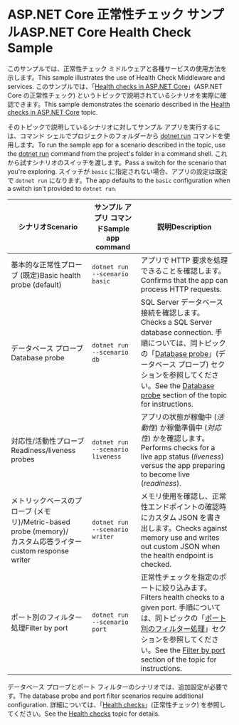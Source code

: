 # <a name="aspnet-core-health-check-sample"></a><span data-ttu-id="47753-101">ASP.NET Core 正常性チェック サンプル</span><span class="sxs-lookup"><span data-stu-id="47753-101">ASP.NET Core Health Check Sample</span></span>

<span data-ttu-id="47753-102">このサンプルでは、正常性チェック ミドルウェアと各種サービスの使用方法を示します。</span><span class="sxs-lookup"><span data-stu-id="47753-102">This sample illustrates the use of Health Check Middleware and services.</span></span> <span data-ttu-id="47753-103">このサンプルでは、「[Health checks in ASP.NET Core](https://docs.microsoft.com/aspnet/core/host-and-deploy/health-checks)」(ASP.NET Core の正常性チェック) というトピックで説明されているシナリオを実際に確認できます。</span><span class="sxs-lookup"><span data-stu-id="47753-103">This sample demonstrates the scenario described in the [Health checks in ASP.NET Core](https://docs.microsoft.com/aspnet/core/host-and-deploy/health-checks) topic.</span></span>

<span data-ttu-id="47753-104">そのトピックで説明しているシナリオに対してサンプル アプリを実行するには、コマンド シェルでプロジェクトのフォルダーから [dotnet run](https://docs.microsoft.com/dotnet/core/tools/dotnet-run) コマンドを使用します。</span><span class="sxs-lookup"><span data-stu-id="47753-104">To run the sample app for a scenario described in the topic, use the [dotnet run](https://docs.microsoft.com/dotnet/core/tools/dotnet-run) command from the project's folder in a command shell.</span></span> <span data-ttu-id="47753-105">これから試すシナリオのスイッチを渡します。</span><span class="sxs-lookup"><span data-stu-id="47753-105">Pass a switch for the scenario that you're exploring.</span></span> <span data-ttu-id="47753-106">スイッチが `basic` に指定されない場合、アプリの設定は既定で `dotnet run` になります。</span><span class="sxs-lookup"><span data-stu-id="47753-106">The app defaults to the `basic` configuration when a switch isn't provided to `dotnet run`.</span></span>

| <span data-ttu-id="47753-107">シナリオ</span><span class="sxs-lookup"><span data-stu-id="47753-107">Scenario</span></span>                                               | <span data-ttu-id="47753-108">サンプル アプリ コマンド</span><span class="sxs-lookup"><span data-stu-id="47753-108">Sample app command</span></span>               | <span data-ttu-id="47753-109">説明</span><span class="sxs-lookup"><span data-stu-id="47753-109">Description</span></span> |
| ------------------------------------------------------ | -------------------------------- | ----------- |
| <span data-ttu-id="47753-110">基本的な正常性プローブ (既定)</span><span class="sxs-lookup"><span data-stu-id="47753-110">Basic health probe (default)</span></span>                           | `dotnet run --scenario basic`    | <span data-ttu-id="47753-111">アプリで HTTP 要求を処理できることを確認します。</span><span class="sxs-lookup"><span data-stu-id="47753-111">Confirms that the app can process HTTP requests.</span></span> |
| <span data-ttu-id="47753-112">データベース プローブ</span><span class="sxs-lookup"><span data-stu-id="47753-112">Database probe</span></span>                                         | `dotnet run --scenario db`       | <span data-ttu-id="47753-113">SQL Server データベース接続を確認します。</span><span class="sxs-lookup"><span data-stu-id="47753-113">Checks a SQL Server database connection.</span></span> <span data-ttu-id="47753-114">手順については、同トピックの「[Database probe](https://docs.microsoft.com/aspnet/core/host-and-deploy/health-checks#database-probe)」(データベース プローブ) セクションを参照してください。</span><span class="sxs-lookup"><span data-stu-id="47753-114">See the [Database probe](https://docs.microsoft.com/aspnet/core/host-and-deploy/health-checks#database-probe) section of the topic for instructions.</span></span> |
| <span data-ttu-id="47753-115">対応性/活動性プローブ</span><span class="sxs-lookup"><span data-stu-id="47753-115">Readiness/liveness probes</span></span>                              | `dotnet run --scenario liveness` | <span data-ttu-id="47753-116">アプリの状態が稼働中 (*活動性*) か稼働準備中 (*対応性*) かを確認します。</span><span class="sxs-lookup"><span data-stu-id="47753-116">Performs checks for a live app status (*liveness*) versus the app preparing to become live (*readiness*).</span></span> |
| <span data-ttu-id="47753-117">メトリックベースのプローブ (メモリ)/</span><span class="sxs-lookup"><span data-stu-id="47753-117">Metric-based probe (memory)/</span></span><br><span data-ttu-id="47753-118">カスタム応答ライター</span><span class="sxs-lookup"><span data-stu-id="47753-118">custom response writer</span></span> | `dotnet run --scenario writer`   | <span data-ttu-id="47753-119">メモリ使用を確認し、正常性エンドポイントの確認時にカスタム JSON を書き出します。</span><span class="sxs-lookup"><span data-stu-id="47753-119">Checks against memory use and writes out custom JSON when the health endpoint is checked.</span></span> |
| <span data-ttu-id="47753-120">ポート別のフィルター処理</span><span class="sxs-lookup"><span data-stu-id="47753-120">Filter by port</span></span>                                         | `dotnet run --scenario port`     | <span data-ttu-id="47753-121">正常性チェックを指定のポートに絞り込みます。</span><span class="sxs-lookup"><span data-stu-id="47753-121">Filters health checks to a given port.</span></span> <span data-ttu-id="47753-122">手順については、同トピックの「[ポート別のフィルター処理](https://docs.microsoft.com/aspnet/core/host-and-deploy/health-checks#filter-by-port)」セクションを参照してください。</span><span class="sxs-lookup"><span data-stu-id="47753-122">See the [Filter by port](https://docs.microsoft.com/aspnet/core/host-and-deploy/health-checks#filter-by-port) section of the topic for instructions.</span></span> |

<span data-ttu-id="47753-123">データベース プローブとポート フィルターのシナリオでは、追加設定が必要です。</span><span class="sxs-lookup"><span data-stu-id="47753-123">The database probe and port filter scenarios require additional configuration.</span></span> <span data-ttu-id="47753-124">詳細については、「[Health checks](https://docs.microsoft.com/aspnet/core/host-and-deploy/health-checks)」(正常性チェック) を参照してください。</span><span class="sxs-lookup"><span data-stu-id="47753-124">See the [Health checks](https://docs.microsoft.com/aspnet/core/host-and-deploy/health-checks) topic for details.</span></span>
